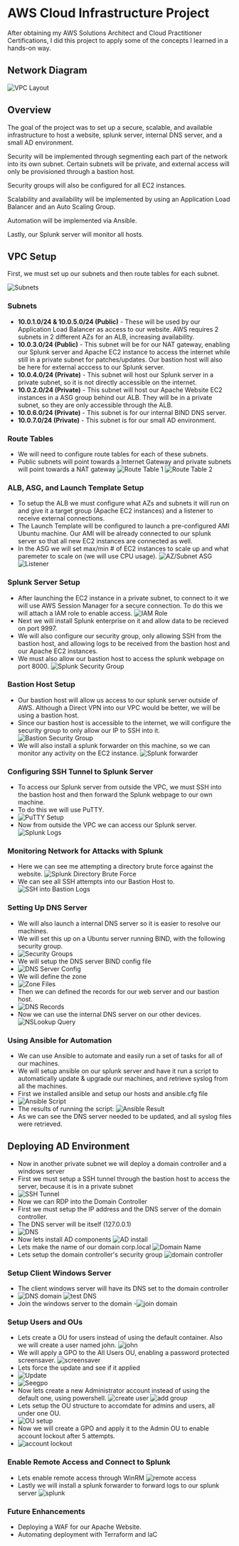 # AWS Cloud Infrastructure Project

After obtaining my AWS Solutions Architect and Cloud Practitioner Certifications, I did this project to apply some of the concepts I learned in a hands-on way.  

## Network Diagram  
![VPC Layout](https://github.com/AlexMc889/Portfolio/blob/main/AWS%20Cloud%20Project/Images/layout.drawio.png)

## Overview  
The goal of the project was to set up a secure, scalable, and available infrastructure to host a website, splunk server, internal DNS server, and a small AD environment.  

Security will be implemented through segmenting each part of the network into its own subnet. Certain subnets will be private, and external access will only be provisioned through a bastion host. 

Security groups will also be configured for all EC2 instances.

Scalability and availability will be implemented by using an Application Load Balancer and an Auto Scaling Group.  

Automation will be implemented via Ansible.

Lastly, our Splunk server will monitor all hosts. 

## VPC Setup  
First, we must set up our subnets and then route tables for each subnet.  

![Subnets](https://github.com/AlexMc889/Portfolio/blob/main/AWS%20Cloud%20Project/Images/vpc.png)
### Subnets  
- **10.0.1.0/24 & 10.0.5.0/24 (Public)** - These will be used by our Application Load Balancer as access to our website. AWS requires 2 subnets in 2 different AZs for an ALB, increasing availability.
- **10.0.3.0/24 (Public)** - This subnet will be for our NAT gateway, enabling our Splunk server and Apache EC2 instance to access the internet while still in a private subnet for patches/updates. Our bastion host will also be here for external acccess to our Splunk server.
- **10.0.4.0/24 (Private)** - This subnet will host our Splunk server in a private subnet, so it is not directly accessible on the internet.
- **10.0.2.0/24 (Private)** - This subnet will host our Apache Website EC2 instances in a ASG group behind our ALB. They will be in a private subnet, so they are only accessible through the ALB.
- **10.0.6.0/24 (Private)** - This subnet is for our internal BIND DNS server.
- **10.0.7.0/24 (Private)** - This subnet is for our small AD environment.
### Route Tables 
- We will need to configure route tables for each of these subnets.
- Public subnets will point towards a Internet Gateway and private subnets will point towards a NAT gateway
![Route Table 1](https://github.com/AlexMc889/Portfolio/blob/main/AWS%20Cloud%20Project/Images/Public%20Route%20Table.png)
![Route Table 2](https://github.com/AlexMc889/Portfolio/blob/main/AWS%20Cloud%20Project/Images/Public%20Route%20Table.png)
### ALB, ASG, and Launch Template Setup 
- To setup the ALB we must configure what AZs and subnets it will run on and give it a target group (Apache EC2 instances) and a listener to receive external connections.
- The Launch Template will be configured to launch a pre-configured AMI Ubuntu machine. Our AMI will be already connected to our splunk server so that all new EC2 instances are connected as well.
- In the ASG we will set max/min # of EC2 instances to scale up and what paremeter to scale on (we will use CPU usage).
![AZ/Subnet ASG](https://github.com/AlexMc889/Portfolio/blob/main/AWS%20Cloud%20Project/Images/ALB%20setup.png)
![Listener](https://github.com/AlexMc889/Portfolio/blob/main/AWS%20Cloud%20Project/Images/listener%20setup.png)
### Splunk Server Setup 
- After launching the EC2 instance in a private subnet, to connect to it we will use AWS Session Manager for a secure connection. To do this we will attach a IAM role to enable access.
![IAM Role](https://github.com/AlexMc889/Portfolio/blob/main/AWS%20Cloud%20Project/Images/IAM%20role.png)
- Next we will install Splunk enterprise on it and allow data to be recieved on port 9997.
- We will also configure our security group, only allowing SSH from the bastion host, and allowing logs to be received from the bastion host and our Apache EC2 instances.
- We must also allow our bastion host to access the splunk webpage on port 8000.
![Splunk Security Group](https://github.com/AlexMc889/Portfolio/blob/main/AWS%20Cloud%20Project/Images/splunksecuritygroup.png)
### Bastion Host Setup
- Our bastion host will allow us access to our splunk server outside of AWS. Although a Direct VPN into our VPC would be better, we will be using a bastion host.
- Since our bastion host is accessible to the internet, we will configure the security group to only allow our IP to SSH into it.
![Bastion Security Group](https://github.com/AlexMc889/Portfolio/blob/main/AWS%20Cloud%20Project/Images/Bastion%20Security%20Group.png)
- We will also install a splunk forwarder on this machine, so we can monitor any activity on the EC2 instance.
![Splunk forwarder](https://github.com/AlexMc889/Portfolio/blob/main/AWS%20Cloud%20Project/Images/splunk%20forwarder.png)
### Configuring SSH Tunnel to Splunk Server 
- To access our Splunk server from outside the VPC, we must SSH into the bastion host and then forward the Splunk webpage to our own machine.
- To do this we will use PuTTY.
- ![PuTTY Setup](https://github.com/AlexMc889/Portfolio/blob/main/AWS%20Cloud%20Project/Images/PuTTY%20setup.png)
- Now from outside the VPC we can access our Splunk server.
![Splunk Logs](https://github.com/AlexMc889/Portfolio/blob/main/AWS%20Cloud%20Project/Images/splunk%20logs.png)
### Monitoring Network for Attacks with Splunk
- Here we can see me attempting a directory brute force against the website.
![Splunk Directory Brute Force](https://github.com/AlexMc889/Portfolio/blob/main/AWS%20Cloud%20Project/Images/Splunk%20bruteforce.png)
- We can see all SSH attempts into our Bastion Host to.
![SSH into Bastion Logs](https://github.com/AlexMc889/Portfolio/blob/main/AWS%20Cloud%20Project/Images/SSH%20into%20bastion.png)
### Setting Up DNS Server
- We will also launch a internal DNS server so it is easier to resolve our machines.
- We will set this up on a Ubuntu server running BIND, with the following security group.
- ![Security Groups](https://github.com/AlexMc889/Portfolio/blob/main/AWS%20Cloud%20Project/Images/DNS-security-group.png)
- We will setup the DNS server BIND config file
- ![DNS Server Config](https://github.com/AlexMc889/Portfolio/blob/main/AWS%20Cloud%20Project/Images/DNS-server-config.png)
- We will define the zone
- ![Zone Files](https://github.com/AlexMc889/Portfolio/blob/main/AWS%20Cloud%20Project/Images/defining-DNS-zone.png)
- Then we can defined the records for our web server and our bastion host.
- ![DNS Records](https://github.com/AlexMc889/Portfolio/blob/main/AWS%20Cloud%20Project/Images/DNS-records.png)
- Now we can use the internal DNS server on our other devices.
 ![NSLookup Query](https://github.com/AlexMc889/Portfolio/blob/main/AWS%20Cloud%20Project/Images/NSlookup.png)
### Using Ansible for Automation 
- We can use Ansible to automate and easily run a set of tasks for all of our machines.
- We will setup ansible on our splunk server and have it run a script to automatically update & upgrade our machines, and retrieve syslog from all the machines.
- First we installed ansible and setup our hosts and ansible.cfg file
- ![Ansible Script](https://github.com/AlexMc889/Portfolio/blob/main/AWS%20Cloud%20Project/Images/ansible%20script.png)
- The results of running the script:
![Ansible Result](https://github.com/AlexMc889/Portfolio/blob/main/AWS%20Cloud%20Project/Images/runningansible%20script.png)
- As we can see the DNS server needed to be updated, and all syslog files were retrieved.
## Deploying AD Environment
- Now in another private subnet we will deploy a domain controller and a windows server
- First we must setup a SSH tunnel through the bastion host to access the server, because it is in a private subnet
- ![SSH Tunnel](https://github.com/AlexMc889/Portfolio/blob/main/AWS%20Cloud%20Project/Images/sshtunnel.png)
- Now we can RDP into the Domain Controller
- First we must setup the IP address and the DNS server of the domain controller.
- The DNS server will be itself (127.0.0.1)
- ![DNS](https://github.com/AlexMc889/Portfolio/blob/main/AWS%20Cloud%20Project/Images/configuring%20dns%20and%20IP.png)
- Now lets install AD components
![AD install](https://github.com/AlexMc889/Portfolio/blob/main/AWS%20Cloud%20Project/Images/installingad.png)
- Lets make the name of our domain corp.local
![Domain Name](https://github.com/AlexMc889/Portfolio/blob/main/AWS%20Cloud%20Project/Images/creatingdomain.png)
- Lets setup the domain controller's security group
![domain controller](https://github.com/AlexMc889/Portfolio/blob/main/AWS%20Cloud%20Project/Images/securitygroup.png)
### Setup Client Windows Server
- The client windows server will have its DNS set to the domain controller
- ![DNS domain](https://github.com/AlexMc889/Portfolio/blob/main/AWS%20Cloud%20Project/Images/client%20computer.png)
![test DNS](https://github.com/AlexMc889/Portfolio/blob/main/AWS%20Cloud%20Project/Images/ensure%20dns%20is%20working.png)
- Join the windows server to the domain
-![join domain](https://github.com/AlexMc889/Portfolio/blob/main/AWS%20Cloud%20Project/Images/join%20domain.png)
### Setup Users and OUs
- Lets create a OU for users instead of using the default container. Also we will create a user named john.
![john](https://github.com/AlexMc889/Portfolio/blob/main/AWS%20Cloud%20Project/Images/moveusertoOU.png)
- We will apply a GPO to the All Users OU, enabling a password protected screensaver.
![screensaver](https://github.com/AlexMc889/Portfolio/blob/main/AWS%20Cloud%20Project/Images/createsceensavergpo.png)
- Lets force the update and see if it applied
- ![Update](https://github.com/AlexMc889/Portfolio/blob/main/AWS%20Cloud%20Project/Images/forcegpuupdate.png)
- ![Seegpo](https://github.com/AlexMc889/Portfolio/blob/main/AWS%20Cloud%20Project/Images/gpuresult.png)
- Now lets create a new Administrator account instead of using the default one, using powershell.
![create user](https://github.com/AlexMc889/Portfolio/blob/main/AWS%20Cloud%20Project/Images/createnewadmin.png)
![add group](https://github.com/AlexMc889/Portfolio/blob/main/AWS%20Cloud%20Project/Images/movealexandertoadmin.png)
- Lets setup the OU structure to accomdate for admins and users, all under one OU.
- ![OU setup](https://github.com/AlexMc889/Portfolio/blob/main/AWS%20Cloud%20Project/Images/createnewOUusers.png)
- Now we will create a GPO and apply it to the Admin OU to enable account lockout after 5 attempts.
- ![account lockout](https://github.com/AlexMc889/Portfolio/blob/main/AWS%20Cloud%20Project/Images/accountlockoutadmin.png)
### Enable Remote Access and Connect to Splunk
- Lets enable remote access through WinRM
![remote access](https://github.com/AlexMc889/Portfolio/blob/main/AWS%20Cloud%20Project/Images/remoteaccess%20for%20computers.png)
- Lastly we will install a splunk forwarder to forward logs to our splunk server
![splunk](https://github.com/AlexMc889/Portfolio/blob/main/AWS%20Cloud%20Project/Images/install%20splunk.png)
### Future Enhancements 
- Deploying a WAF for our Apache Website.
- Automating deployment with Terraform and IaC
